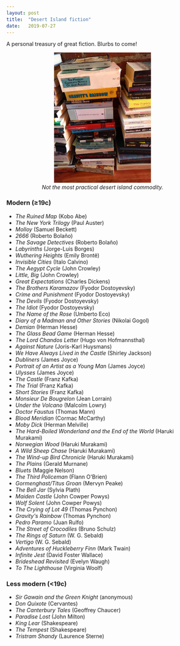 ```yaml
---
layout: post
title:  "Desert Island fiction"
date:   2019-07-27
---
```


A personal treasury of great fiction. Blurbs to come!

<figure>
    <div style="text-align:center"><img src ="/reviews/books.jpg" width="60%" />
    <figcaption><i>Not the most practical desert island commodity.</i></figcaption>
	</div>
</figure>

### Modern (≥19c)

- *The Ruined Map* (Kobo Abe)
- *The New York Trilogy* (Paul Auster)
- *Molloy* (Samuel Beckett)
- *2666* (Roberto Bolaño)
- *The Savage Detectives* (Roberto Bolaño)
- *Labyrinths* (Jorge-Luis Borges)
- *Wuthering Heights* (Emily Brontë)
- *Invisible Cities* (Italo Calvino)
- *The Aegypt Cycle* (John Crowley)
- *Little, Big* (John Crowley)
- *Great Expectations* (Charles Dickens)
- *The Brothers Karamazov* (Fyodor Dostoyevsky)
- *Crime and Punishment* (Fyodor Dostoyevsky)
- *The Devils* (Fyodor Dostoyevsky)
- *The Idiot* (Fyodor Dostoyevsky)
- *The Name of the Rose* (Umberto Eco)
- *Diary of a Madman and Other Stories* (Nikolai Gogol)
- *Demian* (Herman Hesse)
- *The Glass Bead Game* (Herman Hesse)
- *The Lord Chandos Letter* (Hugo von Hofmannsthal)
- *Against Nature* (Joris-Karl Huysmans)
- *We Have Always Lived in the Castle* (Shirley Jackson)
- *Dubliners* (James Joyce)
- *Portrait of an Artist as a Young Man* (James Joyce)
- *Ulysses* (James Joyce)
- *The Castle* (Franz Kafka)
- *The Trial* (Franz Kafka)
- *Short Stories* (Franz Kafka)
- *Monsieur De Bougrelon* (Jean Lorrain)
- *Under the Volcano* (Malcolm Lowry)
- *Doctor Faustus* (Thomas Mann)
- *Blood Meridian* (Cormac McCarthy)
- *Moby Dick* (Herman Melville)
- *The Hard-Boiled Wonderland and the End of the World* (Haruki Murakami)
- *Norwegian Wood* (Haruki Murakami)
- *A Wild Sheep Chase* (Haruki Murakami)
- *The Wind-up Bird Chronicle* (Haruki Murakami)
- *The Plains* (Gerald Murnane)
- *Bluets* (Maggie Nelson)
- *The Third Policeman* (Flann O'Brien)
- *Gormenghast/Titus Groan* (Mervyn Peake)
- *The Bell Jar* (Sylvia Plath)
- *Maiden Castle* (John Cowper Powys)
- *Wolf Solent* (John Cowper Powys)
- *The Crying of Lot 49* (Thomas Pynchon)
- *Gravity's Rainbow* (Thomas Pynchon)
- *Pedro Paramo* (Juan Rulfo)
- *The Street of Crocodiles* (Bruno Schulz)
- *The Rings of Saturn* (W. G. Sebald)
- *Vertigo* (W. G. Sebald)
- *Adventures of Huckleberry Finn* (Mark Twain)
- *Infinite Jest* (David Foster Wallace)
- *Brideshead Revisited* (Evelyn Waugh)
- *To The Lighthouse* (Virginia Woolf)


### Less modern (<19c)

- *Sir Gawain and the Green Knight* (anonymous)
- *Don Quixote* (Cervantes)
- *The Canterbury Tales* (Geoffrey Chaucer)
- *Paradise Lost* (John Milton)
- *King Lear* (Shakespeare)
- *The Tempest* (Shakespeare)
- *Tristram Shandy* (Laurence Sterne)

